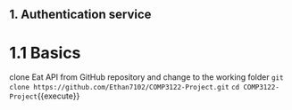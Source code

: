 ## 1. Authentication service

# 1.1 Basics
clone Eat API from GitHub repository and change to the working folder
`git clone https://github.com/Ethan7102/COMP3122-Project.git`
`cd COMP3122-Project`{{execute}}

